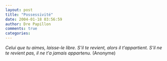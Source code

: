```yaml
---
layout: post
title: "Possessivité"
date: 2004-01-18 03:56:59
author: Dre Papillon
comments: true
categories: 
---
```




*Celui que tu aimes, laisse-le libre. S'il te revient, alors il t'appartient. S'il ne te revient pas, il ne t'a jamais appartenu.*  (Anonyme)